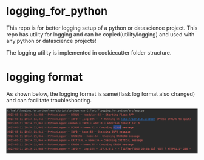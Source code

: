 logging_for_python
==============================

This repo is for better logging setup of a python or datascience project. 
This repo has utility for logging and can be copied(utility/logging) and used with any python or datascience projects!

The logging utility is implemented in cookiecutter folder structure.

logging format
==============================

As shown below, the logging format is same(flask log format also changed) and can facilitate troubleshooting.

![Alt text](./readme_files/logformat.PNG?raw=true "vectorstore")

